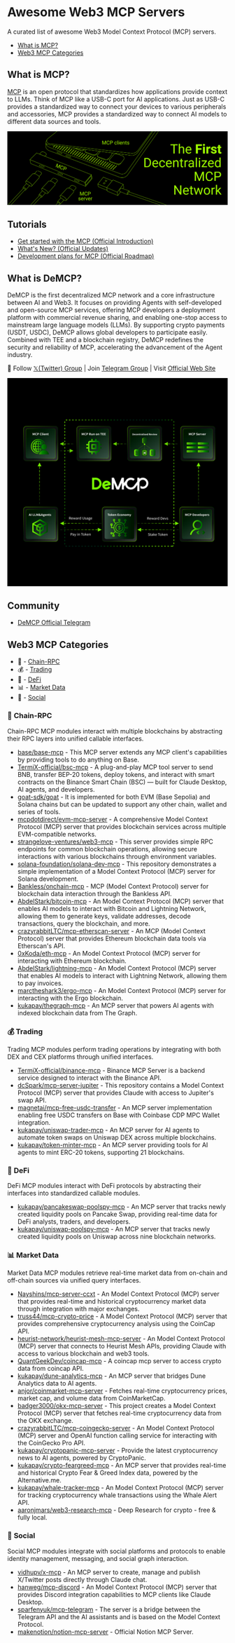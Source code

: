 # Awesome Web3 MCP Servers

A curated list of awesome Web3 Model Context Protocol (MCP) servers.

* [What is MCP?](#what-is-mcp)
* [Web3 MCP Categories](#web3-mcp-categories)


## What is MCP?

[MCP](https://modelcontextprotocol.io/) is an open protocol that standardizes how applications provide context to LLMs. Think of MCP like a USB-C port for AI applications. Just as USB-C provides a standardized way to connect your devices to various peripherals and accessories, MCP provides a standardized way to connect AI models to different data sources and tools.

![](https://github.com/demcp/awesome-web3-mcp-servers/blob/main/IMG/image1.jpg)


## Tutorials

* [Get started with the MCP (Official Introduction)](https://modelcontextprotocol.io/introduction)
* [What's New?  (Official Updates)](https://modelcontextprotocol.io/development/updates)
* [Development plans for MCP (Official Roadmap)](https://modelcontextprotocol.io/development/roadmap)


## What is DeMCP?

DeMCP is the first decentralized MCP network and a core infrastructure between AI and Web3. It focuses on providing Agents with self-developed and open-source MCP services, offering MCP developers a deployment platform with commercial revenue sharing, and enabling one-stop access to mainstream large language models (LLMs). By supporting crypto payments (USDT, USDC), DeMCP allows global developers to participate easily. Combined with TEE and a blockchain registry, DeMCP redefines the security and reliability of MCP, accelerating the advancement of the Agent industry.

👏 Follow [𝕏(Twitter) Group](https://x.com/DeMCP_AI) | Join [Telegram Group](https://t.me/DeMCPOfficial) | Visit [Official Web Site](https://www.demcp.ai)

![](https://github.com/demcp/awesome-web3-mcp-servers/blob/main/IMG/image2.jpg)


## Community

* [DeMCP Official Telegram](https://t.me/DeMCPOfficial)


## Web3 MCP Categories

* 🔗 - [Chain-RPC](#chain-rpc)
* 💰 - [Trading](#trading)
* 🔄 - [DeFi](#defi)
* 📊 - [Market Data](#market-data)
* 💬 - [Social](#social)


### 🔗 <a name="chain-rpc"></a>Chain-RPC

Chain-RPC MCP modules interact with multiple blockchains by abstracting their RPC layers into unified callable interfaces.

- [base/base-mcp](https://github.com/base/base-mcp) - This MCP server extends any MCP client's capabilities by providing tools to do anything on Base.
- [TermiX-official/bsc-mcp](https://github.com/TermiX-official/bsc-mcp) - A plug-and-play MCP tool server to send BNB, transfer BEP-20 tokens, deploy tokens, and interact with smart contracts on the Binance Smart Chain (BSC) — built for Claude Desktop, AI agents, and developers.
- [goat-sdk/goat](https://github.com/goat-sdk/goat/tree/main/typescript/examples/by-framework/model-context-protocol) - It is implemented for both EVM (Base Sepolia) and Solana chains but can be updated to support any other chain, wallet and series of tools.
- [mcpdotdirect/evm-mcp-server](https://github.com/mcpdotdirect/evm-mcp-server) - A comprehensive Model Context Protocol (MCP) server that provides blockchain services across multiple EVM-compatible networks.
- [strangelove-ventures/web3-mcp](https://github.com/strangelove-ventures/web3-mcp) - This server provides simple RPC endpoints for common blockchain operations, allowing secure interactions with various blockchains through environment variables.
- [solana-foundation/solana-dev-mcp](https://github.com/solana-foundation/solana-dev-mcp) - This repository demonstrates a simple implementation of a Model Context Protocol (MCP) server for Solana development.
- [Bankless/onchain-mcp](https://github.com/Bankless/onchain-mcp) - MCP (Model Context Protocol) server for blockchain data interaction through the Bankless API.
- [AbdelStark/bitcoin-mcp](https://github.com/AbdelStark/bitcoin-mcp) - An Model Context Protocol (MCP) server that enables AI models to interact with Bitcoin and Lightning Network, allowing them to generate keys, validate addresses, decode transactions, query the blockchain, and more.
- [crazyrabbitLTC/mcp-etherscan-server](https://github.com/crazyrabbitLTC/mcp-etherscan-server) - An MCP (Model Context Protocol) server that provides Ethereum blockchain data tools via Etherscan's API.
- [0xKoda/eth-mcp](https://github.com/0xKoda/eth-mcp) - An Model Context Protocol (MCP) server for interacting with Ethereum blockchain.
- [AbdelStark/lightning-mcp](https://github.com/AbdelStark/lightning-mcp) - An Model Context Protocol (MCP) server that enables AI models to interact with Lightning Network, allowing them to pay invoices.
- [marctheshark3/ergo-mcp](https://github.com/marctheshark3/ergo-mcp) - An Model Context Protocol (MCP) server for interacting with the Ergo blockchain.
- [kukapay/thegraph-mcp](https://github.com/kukapay/thegraph-mcp) - An MCP server that powers AI agents with indexed blockchain data from The Graph.


### 💰 <a name="trading"></a>Trading

Trading MCP modules perform trading operations by integrating with both DEX and CEX platforms through unified interfaces.

- [TermiX-official/binance-mcp](https://github.com/TermiX-official/binance-mcp) - Binance MCP Server is a backend service designed to interact with the Binance API.
- [dcSpark/mcp-server-jupiter](https://github.com/dcSpark/mcp-server-jupiter) - This repository contains a Model Context Protocol (MCP) server that provides Claude with access to Jupiter's swap API.
- [magnetai/mcp-free-usdc-transfer](https://github.com/magnetai/mcp-free-usdc-transfer) - An MCP server implementation enabling free USDC transfers on Base with Coinbase CDP MPC Wallet integration.
- [kukapay/uniswap-trader-mcp](https://github.com/kukapay/uniswap-trader-mcp) - An MCP server for AI agents to automate token swaps on Uniswap DEX across multiple blockchains.
- [kukapay/token-minter-mcp](https://github.com/kukapay/token-minter-mcp) - An MCP server providing tools for AI agents to mint ERC-20 tokens, supporting 21 blockchains.


### 🔄 <a name="defi"></a>DeFi

DeFi MCP modules interact with DeFi protocols by abstracting their interfaces into standardized callable modules.

- [kukapay/pancakeswap-poolspy-mcp](https://github.com/kukapay/pancakeswap-poolspy-mcp) - An MCP server that tracks newly created liquidity pools on Pancake Swap, providing real-time data for DeFi analysts, traders, and developers.
- [kukapay/uniswap-poolspy-mcp](https://github.com/kukapay/uniswap-poolspy-mcp) - An MCP server that tracks newly created liquidity pools on Uniswap across nine blockchain networks.


### 📊 <a name="market-data"></a>Market Data

Market Data MCP modules retrieve real-time market data from on-chain and off-chain sources via unified query interfaces.

- [Nayshins/mcp-server-ccxt](https://github.com/Nayshins/mcp-server-ccxt) - An Model Context Protocol (MCP) server that provides real-time and historical cryptocurrency market data through integration with major exchanges.
- [truss44/mcp-crypto-price](https://github.com/truss44/mcp-crypto-price) - A Model Context Protocol (MCP) server that provides comprehensive cryptocurrency analysis using the CoinCap API.
- [heurist-network/heurist-mesh-mcp-server](https://github.com/heurist-network/heurist-mesh-mcp-server) - An Model Context Protocol (MCP) server that connects to Heurist Mesh APIs, providing Claude with access to various blockchain and web3 tools.
- [QuantGeekDev/coincap-mcp](https://github.com/QuantGeekDev/coincap-mcp) - A coincap mcp server to access crypto data from coincap API.
- [kukapay/dune-analytics-mcp](https://github.com/kukapay/dune-analytics-mcp) - An MCP server that bridges Dune Analytics data to AI agents.
- [anjor/coinmarket-mcp-server](https://github.com/anjor/coinmarket-mcp-server) - Fetches real-time cryptocurrency prices, market cap, and volume data from CoinMarketCap.
- [badger3000/okx-mcp-server](https://github.com/badger3000/okx-mcp-server) - This project creates a Model Context Protocol (MCP) server that fetches real-time cryptocurrency data from the OKX exchange.
- [crazyrabbitLTC/mcp-coingecko-server](https://github.com/crazyrabbitLTC/mcp-coingecko-server) - An Model Context Protocol (MCP) server and OpenAI function calling service for interacting with the CoinGecko Pro API.
- [kukapay/cryptopanic-mcp-server](https://github.com/kukapay/cryptopanic-mcp-server) - Provide the latest cryptocurrency news to AI agents, powered by CryptoPanic.
- [kukapay/crypto-feargreed-mcp](https://github.com/kukapay/crypto-feargreed-mcp) - An MCP server that provides real-time and historical Crypto Fear & Greed Index data, powered by the Alternative.me.
- [kukapay/whale-tracker-mcp](https://github.com/kukapay/whale-tracker-mcp) - An Model Context Protocol (MCP) server for tracking cryptocurrency whale transactions using the Whale Alert API.
- [aaronjmars/web3-research-mcp](https://github.com/aaronjmars/web3-research-mcp/) - Deep Research for crypto - free & fully local.


### 💬 <a name="social"></a>Social

Social MCP modules integrate with social platforms and protocols to enable identity management, messaging, and social graph interaction.

- [vidhupv/x-mcp](https://github.com/vidhupv/x-mcp) - An MCP server to create, manage and publish X/Twitter posts directly through Claude chat.
- [hanweg/mcp-discord](https://github.com/hanweg/mcp-discord) - An Model Context Protocol (MCP) server that provides Discord integration capabilities to MCP clients like Claude Desktop.
- [sparfenyuk/mcp-telegram](https://github.com/sparfenyuk/mcp-telegram) - The server is a bridge between the Telegram API and the AI assistants and is based on the Model Context Protocol.
- [makenotion/notion-mcp-server](https://github.com/makenotion/notion-mcp-server) - Official Notion MCP Server.
